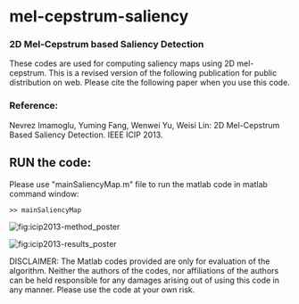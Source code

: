 # mel-cepstrum-saliency
### 2D Mel-Cepstrum based Saliency Detection


These codes are used for computing saliency maps using 2D mel-cepstrum. This is a revised version of the following publication for public distribution on web. Please cite the following paper when you use this code.

### Reference:
Nevrez Imamoglu, Yuming Fang, Wenwei Yu, Weisi Lin: 2D Mel-Cepstrum Based Saliency Detection. IEEE ICIP 2013.

##  RUN the code:
Please use "mainSaliencyMap.m" file to run the matlab code in matlab command window:

```
>> mainSaliencyMap
```

![fig:icip2013-method_poster](https://github.com/nevrez/mel-cepstrum-saliency/blob/master/images/icip2013-method.png "poster-method")  


![fig:icip2013-results_poster](https://github.com/nevrez/mel-cepstrum-saliency/blob/master/images/icip2013-results.png "poster-results")  

DISCLAIMER: The Matlab codes provided are only for evaluation of the algorithm. Neither the authors of the codes, nor affiliations of the authors can be held responsible for any damages arising out of using this code in any manner. Please use the code at your own risk.
